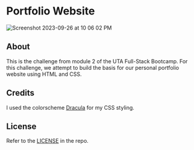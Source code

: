 # Portfolio Website
![Screenshot 2023-09-26 at 10 06 02 PM](https://github.com/cbbartlett/Portfolio-Website/assets/145170477/c52da0c4-7c3f-461e-90d9-72c700cf12cb)

## About
This is the challenge from module 2 of the UTA Full-Stack Bootcamp. For this challenge, we attempt to build the basis for our personal portfolio website using HTML and CSS.

## Credits
I used the colorscheme [Dracula](https://draculatheme.com) for my CSS styling.

## License
Refer to the [LICENSE](/LICENSE) in the repo.
